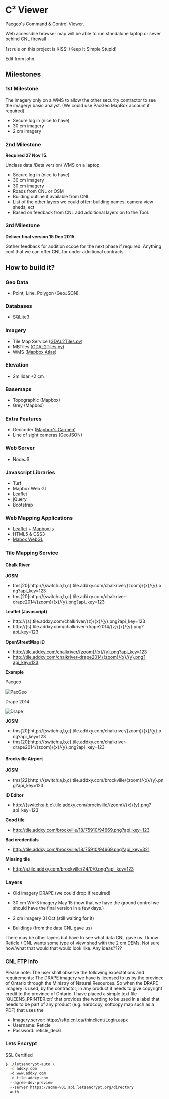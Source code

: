 C&#178; Viewer
=============

Pacgeo's Command &amp; Control Viewer.

Web accessible browser map will be able to run standalone laptop or sever behind CNL firewall

1st rule on this project is KISS! (Keep It Simple Stupid)

Edit from john.

## Milestones

### 1st Milestone

The imagery only on a WMS to allow the other security contractor to see the imagery/ basic analyst. (We could use PacGeo MapBox account if required)

- Secure log in (nice to have)
- 30 cm imagery
- 2 cm imagery

### 2nd Milestone

**Required 27 Nov 15.**

Unclass data /Beta version/ WMS on a laptop.

- Secure log in (nice to have)
- 30 cm imagery
- 30 cm imagery
- Roads from CNL or OSM
- Building outline if available from CNL
- List of the other layers we could offer: building names, camera view sheds, ect
- Based on feedback from CNL add additional layers on to the Tool.

 
### 3rd Milestone

**Deliver final version 15 Dec 2015.**

Gather feedback for addition scope for the next phase if required. Anything cool that we can offer CNL for under additional contracts


## How to build it?

### Geo Data

- Point, Line, Polygon (GeoJSON)

### Databases

- [SQLite3](https://github.com/mapbox/node-sqlite3)

### Imagery

- Tile Map Service ([GDAL2Tiles.py](https://hub.docker.com/r/geodata/gdal/))
- MBTiles ([GDAL2Tiles.py](https://github.com/developmentseed/gdal2mb))
- WMS ([Mapbox Atlas](mapbox.com/atlas))
 
### Elevation

- 2m lidar +2 cm

### Basemaps

- Topographic (Mapbox)
- Grey (Mapbox)

### Extra Features

- Geocoder ([Mapbox's Carmen](https://github.com/mapbox/carmen))
- Line of sight cameras (GeoJSON)

### Web Server

- NodeJS

### Javascript Libraries

- Turf
- Mapbox Web GL
- Leaflet
- jQuery
- Bootstrap

### Web Mapping Applications

- [Leaflet](http://leafletjs.com/) + [Mapbox.js](https://github.com/mapbox/mapbox.js)
- HTML5 & CSS3
- [Mabox WebGL](https://github.com/mapbox/mapbox-gl-js)

### Tile Mapping Service

#### Chalk River

**JOSM**

- tms[20]:http://{switch:a,b,c}.tile.addxy.com/chalkriver/{zoom}/{x}/{y}.png?api_key=123
- tms[20]:http://{switch:a,b,c}.tile.addxy.com/chalkriver-drape2014/{zoom}/{x}/{y}.png?api_key=123

**Leaflet (Javascript)**

- http://{s}.tile.addxy.com/chalkriver/{z}/{x}/{y}.png?api_key=123
- http://{s}.tile.addxy.com/chalkriver-drape2014/{z}/{x}/{y}.png?api_key=123

**OpenStreetMap iD**

- http://tile.addxy.com/chalkriver/{zoom}/{x}/{y}.png?api_key=123
- http://tile.addxy.com/chalkriver-drape2014/{zoom}/{x}/{y}.png?api_key=123

**Example**

Pacgeo

![PacGeo](http://tile.addxy.com/chalkriver/19/149474/186416.png?api_key=123)

Drape 2014

![Drape](http://tile.addxy.com/chalkriver-drape2014/19/149474/186416.png?api_key=123)


**JOSM**

- tms[20]:http://{switch:a,b,c}.tile.addxy.com/chalkriver/{zoom}/{x}/{y}.png?api_key=123
- tms[20]:http://{switch:a,b,c}.tile.addxy.com/chalkriver-drape2014/{zoom}/{x}/{y}.png?api_key=123
 

#### Brockville Airport

**JOSM**

- tms[22]:http://{switch:a,b,c}.tile.addxy.com/brockville/{zoom}/{x}/{y}.png?api_key=123

**iD Editor**

- http://{switch:a,b,c}.tile.addxy.com/brockville/{zoom}/{x}/{y}.png?api_key=123


**Good tile**

- http://tile.addxy.com/brockville/18/75910/94669.png?api_key=123

**Bad credentials**

- http://tile.addxy.com/brockville/18/75910/94669.png?api_key=321

**Missing tile**

- http://a.tile.addxy.com/brockville/24/0/0.png?api_key=123

### Layers
 
- Old imagery DRAPE (we could drop if required)

- 30 cm WV-3 imagery May 15 (now that we have the ground control we should have the final version in a few days.)

- 2 cm imagery 31 Oct (still waiting for it)

- Buildings (from the data CNL gave us)

 
There may be other layers but have to see what data CNL gave us. I know Reticle / CNL wants some type of view shed with the 2 cm DEMs. Not sure how/what that would that would look like. Any ideas????
 
 
### CNL FTP info

Please note: The user shall observe the following expectations and requirements: The DRAPE imagery we have is licensed to us by the province of Ontario through the Ministry of Natural Resources.  So when the DRAPE imagery is used, by the contractor, in any product it needs to give copyright credit to the province of Ontario.  I have placed a simple text file 'QUEENS_PRINTER.txt' that provides the wording to be used in a label that needs to be part of any product (e.g. hardcopy, softcopy map such as a PDF) that uses the
 
- Imagery.server:  https://sftp.cnl.ca/thinclient/Login.aspx
- Username: Reticle
- Password: reticle_dec6

### Lets Encrypt

SSL Certified

```bash
$ ./letsencrypt-auto \
  -d addxy.com 
  -d www.addxy.com 
  -d tile.addxy.com 
  --agree-dev-preview 
  --server https://acme-v01.api.letsencrypt.org/directory 
  auth
```
